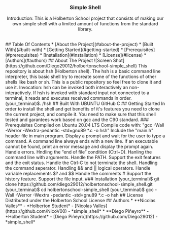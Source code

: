 <br/>
<p align="center">
  <h3 align="center">Simple Shell</h3>
    <p align="center">
    Introduction:
    This is a Holberton School project that consists of making our own simple shell with a limited amount of functions from the standard library.
        <br/>
	    <br/>
	      </p>
	      </p>
## Table Of Contents
	      * [About the Project](#about-the-project)
	* [Built With](#built-with)
	* [Getting Started](#getting-started)
	* [Prerequisites](#prerequisites)
	* [Installation](#installation)
	* [License](#license)
	* [Authors](#authors)
## About The Project
	![Screen Shot](https://github.com/Diego29012/holbertonschool-simple_shell)
	This repository is about hsh (Holberton shell). The hsh is a basic command line interpreter, this basic shell try to recreate some of the functions of other shells like bash or sh. This is a public repository so feel free to clone it and use it.
	Invocation:
	hsh can be invoked both interactively an non-interactively. If hsh is invoked with standard input not connected to a terminal, it reads and executes received commands in order. (your_terminal)$. /hsh
## Built With
	    UBUNTU
	        GitHub
		    C
## Getting Started
		    In order to install the shell and get benefits of it's features you need to clone the current project, and compile it. You need to make sure that this shell tested and garantees work based on gcc and the C90 standard.
### Prerequisites
		    Compiled on Ubuntu 20.04 LTS
		    Compile code with: "gcc -Wall -Werror -Wextra-pedantic -std=gnu89 *.c -o hsh"
		    Include the "main.h" header file in main program.
		    Display a prompt and wait for the user to type a command. A command line always ends with a new line.
		    If an executable cannot be found, print an error message and display the prompt again.
		    Handle errors.
		    Hndling the “end of file” condition (Ctrl+D).
		    Hanling the command line with arguments.
		    Handle the PATH.
		    Support the exit features and the exit status.
		    Handle the Ctrl-C to not terminate the shell.
		    Handling the command seperator.
		    Handling && and || logical operators.
		    Handle variable replacements $? and $$
		    Handle the comments #
		    Support the history feature.
		    Support the file input.
### Installation
		    (your_terminal)$ git clone https://github.com/diego29012/holbertonschool-simple_shell.git
		    (your_terminal)$ cd holbertonschool-simple_shell
		    (your_terminal)$ gcc -Wall -Werror -Wextra -pedantic -std=gnu89 *.c -o hsh
## License
		    Distributed under the Holberton School License
## Authors
		    * **Nicolas Valles** - *Holberton Student* - [Nicolas Valles](https://github.com/NicoV00) - *simple_shell*
		    * **Diego Piñeyro** - *Holberton Student* - [Diego Piñeyro](https://github.com/Diego29012) - *simple_shell*
